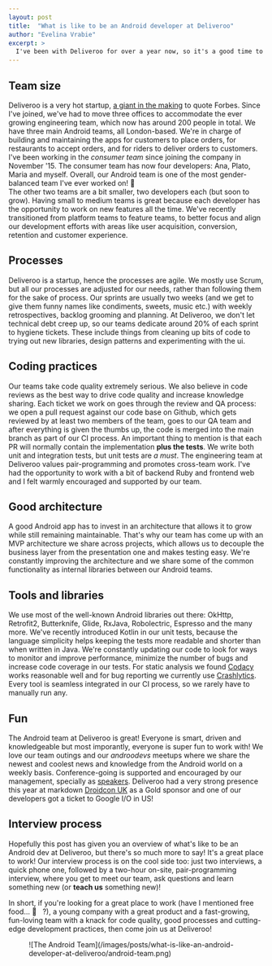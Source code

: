 ```yaml
---
layout: post
title:  "What is like to be an Android developer at Deliveroo"
author: "Evelina Vrabie"
excerpt: >
  I've been with Deliveroo for over a year now, so it's a good time to share what's like to be an Android developer here, how we do development, what tools we use, what are our practices etc. Hopefully this will inspire other devs to come and join us.
---
```


## Team size
Deliveroo is a very hot startup, [a giant in the making](http://www.forbes.com/sites/parmyolson/2015/11/25/british-startup-deliveroo-may-be-a-giant-in-the-making) to quote Forbes. Since I've joined, we've had to move three offices to accommodate the ever growing engineering team, which now has around 200 people in total.
We have three main Android teams, all London-based. We're in charge of building and maintaining the apps for customers to place orders, for restaurants to accept orders, and for riders to deliver orders to customers. I've been working in the *consumer team* since joining the company in November '15. The consumer team has now four developers: Ana, Plato, Maria and myself. Overall, our Android team is one of the most gender-balanced team I've ever worked on! 🎉  
The other two teams are a bit smaller, two developers each (but soon to grow). Having small to medium teams is great because each developer has the opportunity to work on new features all the time. 
We've recently transitioned from platform teams to feature teams, to better focus and align our development efforts with areas like user acquisition, conversion, retention and customer experience.

## Processes
Deliveroo is a startup, hence the processes are agile. We mostly use Scrum, but all our processes are adjusted for our needs, rather than following them for the sake of process. Our sprints are usually two weeks (and we get to give them 
funny names like condiments, sweets, music etc.) with weekly retrospectives, backlog grooming and planning.
At Deliveroo, we don't let technical debt creep up, so our teams dedicate around 20% of each sprint to hygiene tickets. These include things from cleaning up bits of code to trying out new libraries, design patterns and experimenting with the ui.

## Coding practices
Our teams take code quality extremely serious.  We also believe in code reviews as the best way to drive code quality and increase knowledge sharing. Each ticket we work on goes through the review and QA process: we open a pull request against our code base on Github, which gets reviewed by at least two members of the team,  goes to our QA team and after everything is given the thumbs up, the code is merged into the main branch as part of our CI process. An important thing to mention is that each PR will normally contain the implementation **plus the tests**. We write both unit and integration tests, but unit tests are *a must*.
The engineering team at Deliveroo values pair-programming and promotes cross-team work. I've had the opportunity to work with a bit of backend Ruby and frontend web and I felt warmly encouraged and supported by our team.

## Good architecture
A good Android app has to invest in an architecture that allows it to grow while still remaining maintainable. That's why our team has come up with an MVP architecture we share across projects, which allows us to decouple the business layer from the presentation one and makes testing easy. We're constantly improving the architecture and we share some of the common functionality as internal libraries between our Android teams. 

## Tools and libraries
We use most of the well-known Android libraries out there: OkHttp, Retrofit2, Butterknife, Glide, RxJava, Robolectric, Espresso and the many more. We've recently introduced Kotlin in our unit tests, because the language simplicity helps keeping the tests more readable and shorter than when written in Java. 
We're constantly updating our code to look for ways to monitor and improve performance, minimize the number of bugs and increase code coverage in our tests. For static analysis we found [Codacy](https://www.codacy.com/) works reasonable well and for bug reporting we currently use [Crashlytics](http://try.crashlytics.com/). Every tool is seamless integrated in our CI process, so we rarely have to manually run any.

## Fun
The Android team at Deliveroo is great! Everyone is smart, driven and knowledgeable but most imporantly, everyone is super fun to work with! We love our team outings and our *androodevs* meetups where we share the newest and coolest news and knowledge from the Android world on a weekly basis. Conference-going is supported and encouraged by our management, specially as [speakers](https://skillsmatter.com/skillscasts/9116-battle-of-immutables-autovalue-vs-lombok). Deliveroo had a very strong presence this year at markdown [Droidcon UK](https://www.flickr.com/photos/skillsmatter/30321287490/in/album-72157672179802194/) as a Gold sponsor and one of our developers got a ticket to Google I/O in US!

## Interview process
Hopefully this post has given you an overview of what's like to be an Android dev at Deliveroo, but there's so much more to say! It's a great place to work! Our interview process is on the cool side too: just two interviews, a quick phone one, followed by a two-hour on-site, pair-programming interview, where you get to meet our team, ask questions and learn something new (or **teach us** something new)! 

In short, if you're looking for a great place to work (have I mentioned free food... 🍔 &nbsp;&nbsp;?), a young company with a great product and a fast-growing, fun-loving team with a knack for code quality, good processes and cutting-edge development practices, then come join us at Deliveroo!

<figure class="small">
![The Android Team](/images/posts/what-is-like-an-android-developer-at-deliveroo/android-team.png)
</figure>

